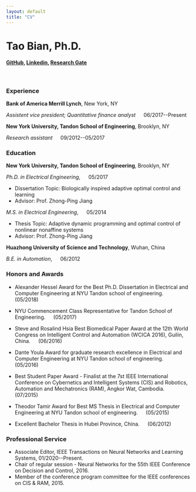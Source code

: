 ```yaml
---
layout: default
title: "CV"
---
```



# Tao Bian, Ph.D.

#### [GitHub](https://github.com/tao-bian-nyu), [Linkedin](https://www.linkedin.com/in/tao-bian-a278717a), [Research Gate](https://www.researchgate.net/profile/Tao_Bian2)

&nbsp;

### Experience

**Bank of America Merrill Lynch**, New York, NY

*Assistent vice president; Quantitative finance analyst*	&emsp;	06/2017--Present

**New York University, Tandon School of Engineering**, Brooklyn, NY

*Research assistant*	&emsp;	09/2012--05/2017

### Education

**New York University, Tandon School of Engineering**, Brooklyn, NY

*Ph.D. in Electrical Engineering*, 	&emsp;	05/2017

  * Dissertation Topic: Biologically inspired adaptive optimal control and learning
  * Advisor: Prof. Zhong-Ping Jiang

*M.S. in Electrical Engineering*, 	&emsp;	05/2014

  * Thesis Topic: Adaptive dynamic programming and optimal control of nonlinear nonaffine systems
  * Advisor: Prof. Zhong-Ping Jiang

**Huazhong University of Science and Technology**, Wuhan, China

*B.E. in Automation*,	&emsp;	06/2012


### Honors and Awards

  * Alexander Hessel Award for the Best Ph.D. Dissertation in Electrical and Computer Engineering at NYU Tandon school of engineering.	&emsp;	(05/2018)

  * NYU Commencement Class Representative for Tandon School of Engineering.	&emsp;	(05/2017)

  * Steve and Rosalind Hsia Best Biomedical Paper Award at the 12th World Congress on Intelligent Control and Automation (WCICA 2016), Guilin, China.	&emsp;	(06/2016)

  * Dante Youla Award for graduate research excellence in Electrical and Computer Engineering at NYU Tandon school of engineering.	&emsp;	(05/2016)

  * Best Student Paper Award - Finalist at the 7st IEEE International Conference on Cybernetics and Intelligent Systems (CIS) and Robotics, Automation and Mechatronics (RAM), Angkor Wat, Cambodia.	&emsp;	(07/2015)

  * Theodor Tamir Award for Best MS Thesis in Electrical and Computer Engineering at NYU Tandon school of engineering.	&emsp;	(05/2015)

  * Excellent Bachelor Thesis in Hubei Province, China.	&emsp;	(06/2012)

### Professional Service

* Associate Editor, IEEE Transactions on Neural Networks and Learning Systems, 01/2020--Present.
* Chair of regular session - Neural Networks for the 55th IEEE Conference on Decision and Control, 2016.
* Member of the conference program committee for the IEEE conferences on CIS & RAM, 2015.

